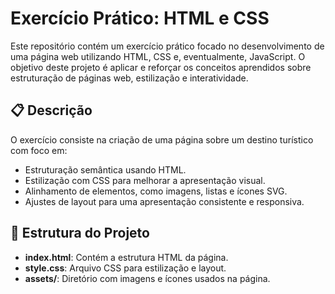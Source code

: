 # Exercício Prático: HTML e CSS

Este repositório contém um exercício prático focado no desenvolvimento de uma página web utilizando HTML, CSS e, eventualmente, JavaScript. O objetivo deste projeto é aplicar e reforçar os conceitos aprendidos sobre estruturação de páginas web, estilização e interatividade.

## 📋 Descrição

O exercício consiste na criação de uma página sobre um destino turístico com foco em:

- Estruturação semântica usando HTML.
- Estilização com CSS para melhorar a apresentação visual.
- Alinhamento de elementos, como imagens, listas e ícones SVG.
- Ajustes de layout para uma apresentação consistente e responsiva.

## 📁 Estrutura do Projeto

- **index.html**: Contém a estrutura HTML da página.
- **style.css**: Arquivo CSS para estilização e layout.
- **assets/**: Diretório com imagens e ícones usados na página.

